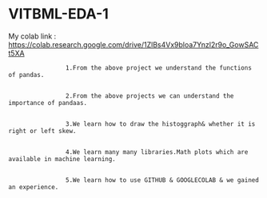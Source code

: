 # VITBML-EDA-1
My colab link : https://colab.research.google.com/drive/1ZlBs4Vx9bloa7Ynzl2r9o_GowSACt5XA


                    1.From the above project we understand the functions of pandas.
                    
                    
                    2.From the above projects we can understand the importance of pandaas.
                    
                    
                    3.We learn how to draw the histoggraph& whether it is right or left skew.
                    
                    
                    4.We learn many many libraries.Math plots which are available in machine learning.
                    
                    
                    5.We learn how to use GITHUB & GOOGLECOLAB & we gained an experience.
                    
